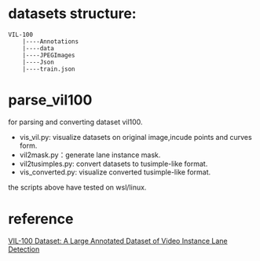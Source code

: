 # datasets structure:
```
VIL-100
    |----Annotations
    |----data
    |----JPEGImages
    |----Json
    |----train.json
```


# parse_vil100
for parsing and converting dataset vil100.

- vis_vil.py: visualize datasets on original image,incude points and curves form.
- vil2mask.py：generate lane instance mask.
- vil2tusimples.py: convert datasets to tusimple-like format.
- vis_converted.py: visualize converted tusimple-like format.

the scripts above have tested on wsl/linux.

# reference
[VIL-100 Dataset: A Large Annotated Dataset of Video Instance Lane Detection](https://github.com/yujun0-0/MMA-Net/tree/main/dataset)
